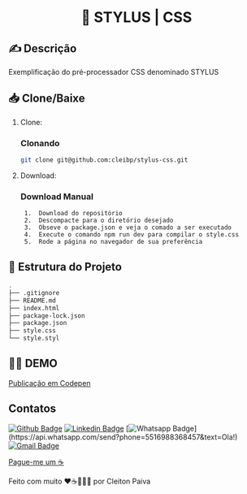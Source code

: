 <h1 align="center"> 🚀 STYLUS | CSS </h1>

## ✍️ Descrição
Exemplificação do pré-processador CSS denominado STYLUS


## 📥 Clone/Baixe

1. Clone:

    ### Clonando

    ```bash
    git clone git@github.com:cleibp/stylus-css.git
    ```
1. Download:
    ### Download Manual

        1.  Download do repositório
        2.  Descompacte para o diretório desejado
        3.  Obseve o package.json e veja o comado a ser executado
        4.  Execute o comando npm run dev para compilar o style.css
        5.  Rode a página no navegador de sua preferência		

## 🚧 Estrutura do Projeto

```sh
.
├── .gitignore
├── README.md
├── index.html
├── package-lock.json
├── package.json
├── style.css
└── style.styl
```

## 👋🏽 DEMO

[Publicação em Codepen](https://codepen.io/cleibp/pen/MWZrYrZ) 

## Contatos

[![Github Badge](https://img.shields.io/badge/-Github-000?style=flat-square&logo=Github&logoColor=white&link=https://github.com/cleibp)](https://github.com/cleibp)
[![Linkedin Badge](https://img.shields.io/badge/-LinkedIn-blue?style=flat-square&logo=Linkedin&logoColor=white&link=https://www.linkedin.com/in/cleitonpaiva/)](https://www.linkedin.com/in/cleitonpaiva/)
[![Whatsapp Badge](https://img.shields.io/badge/-Whatsapp-4CA143?style=flat-square&labelColor=4CA143&logo=whatsapp&logoColor=white&link=https://api.whatsapp.com/send?phone=5516988368457&text=Ola!)](https://api.whatsapp.com/send?phone=5516988368457&text=Ola!)
[![Gmail Badge](https://img.shields.io/badge/-Gmail-c14438?style=flat-square&logo=Gmail&logoColor=white&link=mailto:cleibp@gmail.com)](mailto:cleibp@gmail.com)

[Pague-me um ☕](https://www.buymeacoffee.com/cleibp)

Feito com muito ❤️☕👨🏻‍💻 por Cleiton Paiva

